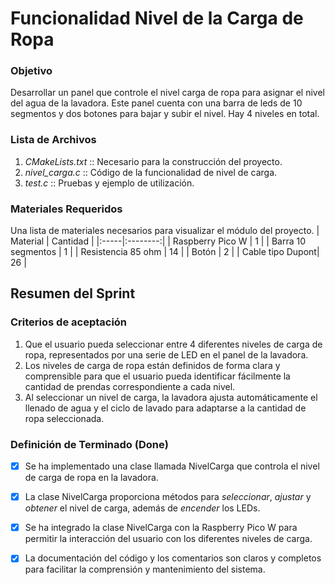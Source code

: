 # Funcionalidad Nivel de la Carga de Ropa
### Objetivo 
Desarrollar un panel que controle el nivel carga  de ropa para asignar el nivel del agua de la lavadora.
Este panel cuenta con una barra de leds de 10 segmentos y dos botones para bajar y subir el nivel.
Hay 4 niveles en total. 

### Lista de Archivos
1. *CMakeLists.txt* :: Necesario para la construcción del proyecto.
2. *nivel_carga.c* :: Código de la funcionalidad de nivel de carga.
3. *test.c* :: Pruebas y ejemplo de utilización.

### Materiales Requeridos
Una lista de materiales necesarios para visualizar el módulo del proyecto.
| Material |  Cantidad  |
|:-----|:--------:|
| Raspberry Pico W | 1 | 
| Barra 10 segmentos |  1  |
| Resistencia 85 ohm | 14 | 
| Botón | 2 |
| Cable tipo Dupont| 26 |


## Resumen del Sprint 
### Criterios de aceptación
1. Que el usuario pueda seleccionar entre 4 diferentes niveles de carga de ropa, representados por una serie de LED en el panel de la lavadora.
2. Los niveles de carga de ropa están definidos de forma clara y comprensible para que el usuario pueda identificar fácilmente la cantidad de prendas correspondiente a cada nivel.
3. Al seleccionar un nivel de carga, la lavadora ajusta automáticamente el llenado de agua y el ciclo de lavado para adaptarse a la cantidad de ropa seleccionada.
### Definición de Terminado (Done)
- [x] Se ha implementado una clase llamada NivelCarga que controla el nivel de carga de ropa en la lavadora.
- [x] La clase NivelCarga proporciona métodos para *seleccionar*, *ajustar* y *obtener* el nivel de carga, además de *encender* los LEDs.
- [x] Se ha integrado la clase NivelCarga con la Raspberry Pico W para permitir la interacción del usuario con los diferentes niveles de carga.
- [x] La documentación del código y los comentarios son claros y completos para facilitar la comprensión y mantenimiento del sistema.

